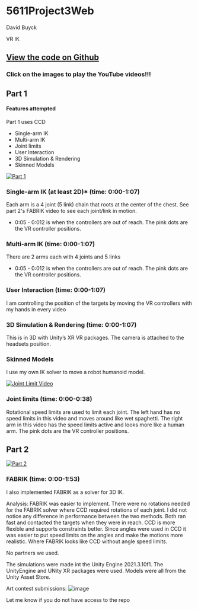 # 5611Project3Web
 
David Buyck

VR IK

## [View the code on Github]([https://github.com/davidbuyck/5611Project2Code.git](https://github.com/davidbuyck/5611Proj3.git))

### Click on the images to play the YouTube videos!!!

## Part 1

#### Features attempted

Part 1 uses CCD

- Single-arm IK
- Multi-arm IK
- Joint limits
- User Interaction
- 3D Simulation & Rendering
- Skinned Models

[![Part 1](https://img.youtube.com/vi/cFDrOaxBpJs/0.jpg)](https://youtu.be/cFDrOaxBpJs)

### Single-arm IK (at least 2D)* (time: 0:00-1:07)
Each arm is a 4 joint (5 link) chain that roots at the center of the chest. See part 2's FABRIK video to see each joint/link in motion.
* 0:05 - 0:012 is when the controllers are out of reach. The pink dots are the VR controller positions.

### Multi-arm IK (time: 0:00-1:07)
There are 2 arms each with 4 joints and 5 links
* 0:05 - 0:012 is when the controllers are out of reach. The pink dots are the VR controller positions.

### User Interaction (time: 0:00-1:07)
I am controlling the position of the targets by moving the VR controllers with my hands in every video

### 3D Simulation & Rendering (time: 0:00-1:07)
This is in 3D with Unity’s XR VR packages. The camera is attached to the headsets position.

### Skinned Models
I use my own IK solver to move a robot humanoid model.

[![Joint Limit Video](https://img.youtube.com/vi/9TD8PFXhZL8/0.jpg)](https://www.youtube.com/watch?v=9TD8PFXhZL8)

### Joint limits (time: 0:00-0:38)
Rotational speed limits are used to limit each joint. The left hand has no speed limits in this video and moves around like wet spaghetti. The right arm in this video has the speed limits active and looks more like a human arm. The pink dots are the VR controller positions.


## Part 2

[![Part 2](https://img.youtube.com/vi/vCv5f3fFDcQ/0.jpg)](https://youtu.be/vCv5f3fFDcQ)

### FABRIK (time: 0:00-1:53)
I also implemented FABRIK as a solver for 3D IK.

Analysis:
FABRIK was easier to implement. There were no rotations needed for the FABRIK solver where CCD required rotations of each joint. I did not notice any difference in performance between the two methods. Both ran fast and contacted the targets when they were in reach. CCD is more flexible and supports constraints better. Since angles were used in CCD it was easier to put speed limits on the angles and make the motions more realistic. Where FABRIK looks like CCD without angle speed limits.
 

No partners we used. 

The simulations were made int the Unity Engine 2021.3.10f1. The UnityEngine and UNity XR packages were used. Models were all from the Unity Asset Store.

Art contest submissions:
![image](https://user-images.githubusercontent.com/47149695/201179864-cd98da87-9c6d-47f7-9041-a7f8371d83f2.png)



Let me know if you do not have access to the repo
